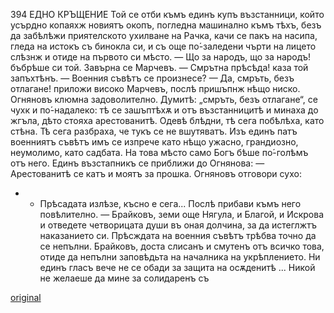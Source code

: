 ﻿394
ЕДНО КРЪЩЕНИЕ
Той се отби къмъ единъ купъ възстанници, който усърдно копаяхж новиятъ окопъ, погледна машинално къмъ тѣхъ, безъ да забѣлѣжи приятелското ухилване на Рачка, качи се пакъ на насипа, гледа на истокъ съ бинокла си, и съ още по́-заледени чърти на лицето слѣзнж и отиде на първото си мѣсто.
— Що за народъ, що за народъ! бъбрѣше си той.
Завърна се Марчевъ.
— Смрътна прѣсѣда! каза той запъхтѣнъ.
— Военния съвѣтъ се произнесе?
— Да, смръть, безъ отлагане! приложи високо Марчевъ, послѣ пришъпнж нѣщо ниско.
Огняновъ клюмна задоволително.
Думитѣ: „смръть, безъ отлагане“, се чухк и по́-надалеко: тѣ се зашъптѣхѫ и отъ възстанницитѣ и минаха до жгъла, дѣто стояха арестованитѣ.
Одевѣ блѣдни, тѣ сега побѣлѣха, като стѣна.
Тѣ сега разбраха, че тукъ се не вшутяватъ. Изъ единъ патъ военниятъ съвѣтъ имъ се изпрече като нѣщо ужасно, грандиозно, неумолимо, като садбата. На това мѣсто само Богъ бѣше по́-голѣмъ отъ него.
Единъ възстапникъ се приближи до Огнянова:
— Арестованитѣ се катъ и моятъ за прошка.
Огняновъ отговори сухо:
- - Прѣсадата излѣзе, късно е сега...
Послѣ прибави къмъ него повѣлително.
— Брайковъ, земи още Нягула, и Благой, и Искрова и отведете четворицата души въ оная долчина, за да истеглжтъ наказанието си. Прѣсждата на военния съвѣтъ трѣбва точно да се непълни.
Брайковъ, доста слисанъ и смутенъ отъ всичко това, отиде да непълни заповѣдьта на началника на укрѣплението.
Ни единъ гласъ вече не се обади за защита на осѫденитѣ ... Никой не желаеше да мине за солидаренъ съ

[original](images/441.jpg)